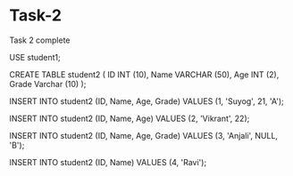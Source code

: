 # Task-2
Task 2 complete

USE student1;

CREATE TABLE student2 (
    ID INT (10),
    Name VARCHAR (50),
    Age INT (2),
    Grade Varchar (10) );

INSERT INTO student2 (ID, Name, Age, Grade)
VALUES (1, 'Suyog', 21, 'A');

INSERT INTO student2 (ID, Name, Age)
VALUES (2, 'Vikrant', 22);


INSERT INTO student2 (ID, Name, Age, Grade)
VALUES (3, 'Anjali', NULL, 'B');

INSERT INTO student2 (ID, Name)
VALUES (4, 'Ravi');






